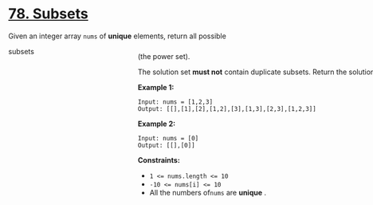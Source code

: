 # [78. Subsets](https://leetcode.com/problems/subsets/description/?envType=daily-question&envId=2024-05-21)

Given an integer array `nums` of **unique**  elements, return all possible <div aria-expanded="false" data-headlessui-state="" id="headlessui-popover-button-:rt:">subsets<div style="position: fixed; z-index: 40; inset: 0px auto auto 0px; transform: translate(488px, 183px);"> (the power set).

The solution set **must not**  contain duplicate subsets. Return the solution in **any order** .

**Example 1:** 

```
Input: nums = [1,2,3]
Output: [[],[1],[2],[1,2],[3],[1,3],[2,3],[1,2,3]]
```

**Example 2:** 

```
Input: nums = [0]
Output: [[],[0]]
```

**Constraints:** 

- `1 <= nums.length <= 10`
- `-10 <= nums[i] <= 10`
- All the numbers of`nums` are **unique** .
